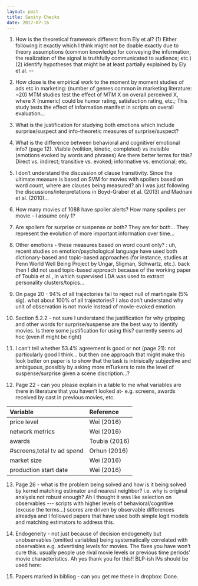 ```yaml
---
layout: post
title: Sanity Checks
date: 2017-07-16
---
```



1. How is the theoretical framework different from Ely et al? (1) Either following it exactly which I think might not be doable exactly due to theory assumptions (common knowledge for conveying the information; the realization of the signal is truthfully communicated to audience; etc.) (2) identify hypotheses that might be at least partially explained by Ely et al. -- 

2. How close is the empirical work to the moment by moment studies of ads etc in marketing: (number of genres common in marketing literature: ~20) MTM studies test the effect of MTM X on overall perceived X, where X (numeric) could be humor rating, satisfaction rating, etc.; This study tests the effect of information manifest in scripts on overall evaluation...

3. What is the justification for studying both emotions which include surprise/suspect and info-theoretic measures of surprise/suspect?

4. What is the difference between behavioral and cognitive/ emotional info?  (page 12). Visible (volition, kinetic, completed) vs invisible (emotions evoked by words and phrases) Are there better terms for this? Direct vs. indirect; transitive vs. evoked; informative vs. emotional; etc.

5. I don’t understand the discussion of clause transitivity.  Since the ultimate measure is based on SVM for movies with spoilers based on word count, where are clauses being measured? ah I was just following the discussions/interpretations in Boyd-Graber et al. (2013) and Madnani et al. (2010)...

6. How many movies of 1088 have spoiler alerts? How many spoilers per movie - I assume only 1?


7. Are spoilers for surprise or suspense or both? They are for both... They represent the evolution of more important information over time...


8. Other emotions - these measures based on word count only? : uh, recent studies on emotion/psychological language have used both dictionary-based and topic-based approaches (for instance, studies at Penn World Well Being Project by Ungar, Sligman, Schwartz, etc.). back then I did not used topic-based approach because of the working paper of Toubia et al., in which supervised LDA was used to extract personality clusters/topics...

9. On page 20 - 94% of all trajectories fail to reject null of martingale (5% sig). what about 100% of all trajectories?  I also don’t understand why unit of observation is not movie instead of movie-evoked emotion.

10. Section 5.2.2 - not sure I understand the justification for why gripping and other words for surprise/suspense are the best way to identify movies.   Is there some justification for using this?  currently seems ad hoc (even if might be right)

11. I can’t tell whether 53.4% agreement is good or not (page 21): not particularly good I think... but then one approach that might make this look better on paper is to show that the task is intrisically subjective and ambiguous, possibly by asking more mTurkers to rate the level of suspense/surprise given a scene discription...?


12. Page 22 -  can you please explain in a table to me what variables are there in literature that you haven’t looked at-  e.g. screens, awards received by cast in previous movies, etc.

|Variable   |Reference  |
|:----------|:----------|
|price level|Wei (2016) |
|network metrics|Wei (2016)|
|awards|Toubia (2016)|
|#screens,total tv ad spend|Orhun (2016)|
|market size |Wei (2016) |
|production start date|Wei (2016) |


13. Page 26 -  what is the problem being solved and how is it being solved by kernel matching estimator and nearest neighbor?   i.e. why is original analysis not robust enough? Ah I thought it was like selection on observables --- scripts with higher levels of behavioral/cognitive (excuse the terms...) scores are driven by observable differences alreadya and I followed papers that have used both simple logit models and matching estimators to address this.

14. Endogeneity - not just because of decision endogeneity but unobservables (omitted variables) being systematically correlated with observables e.g. advertising levels for movies.  The fixes you have won’t cure this.   usually people use rival movie levels or previous time periods’ movie characteristics. Ah yes thank you for this!! BLP-ish IVs should be used here: 

15. Papers marked in bibliog -  can you get me these in dropbox: Done.

